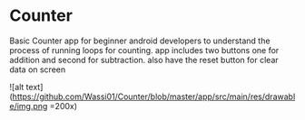# Counter
Basic Counter app for beginner android developers to understand the process of running loops for counting. app includes two buttons one for addition and second for subtraction. also have the reset button for clear data on screen



![alt text](https://github.com/Wassi01/Counter/blob/master/app/src/main/res/drawable/img.png =200x)

